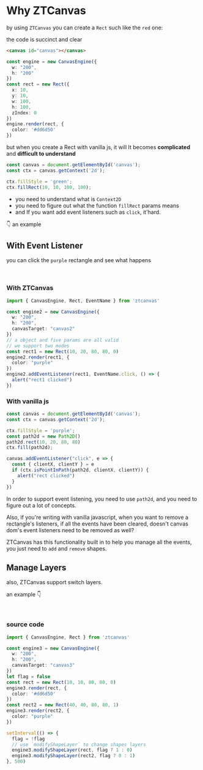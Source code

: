 <script setup lang="ts">
  import Rect from '../components/RectExample.vue'
  import WithEvent from '../components/RectExampleWithEvent.vue'
  import WithLayers from "../components/RectExampleWithLayers.vue"
</script>

# Why ZTCanvas
 
by using `ZTCanvas` you can create a `Rect` such like the `red` one:

the code is succinct and clear

<Rect />

```html
<canvas id="canvas"></canvas>
```

```ts
const engine = new CanvasEngine({
  w: "200",
  h: "200"
})
const rect = new Rect({
  x: 10,
  y: 10,
  w: 100,
  h: 100,
  zIndex: 0
})
engine.render(rect, {
  color: '#dd6d50'
})
```

but when you create a Rect with vanilla js, it will It becomes **complicated** and **difficult to understand**

```js
const canvas = document.getElementById('canvas');
const ctx = canvas.getContext('2d');

ctx.fillStyle = 'green';
ctx.fillRect(10, 10, 100, 100);
```

- you need to understand what is `Context2D`
- you need to figure out what the function `fillRect` params means 
- and If you want add event listeners such as `click`, it'hard.

👇 an example 

## With Event Listener

you can click the `purple` rectangle and see what happens

<br />

<WithEvent />


### With ZTCanvas

```ts
import { CanvasEngine, Rect, EventName } from 'ztcanvas'

const engine2 = new CanvasEngine({
  w: "200",
  h: "200",
  canvasTarget: "canvas2"
})
// a object and five params are all valid
// we support two modes
const rect1 = new Rect(10, 20, 80, 80, 0)
engine2.render(rect1, {
  color: "purple"
})
engine2.addEventListener(rect1, EventName.click, () => {
  alert("rect1 clicked")
})
```

### With vanilla js

```js
const canvas = document.getElementById('canvas');
const ctx = canvas.getContext('2d');

ctx.fillStyle = 'purple';
const path2d = new Path2D()
path2d.rect(10, 20, 80, 80)
ctx.fill(path2d);

canvas.addEventListener("click", e => {
  const { clientX, clientY } = e
  if (ctx.isPointInPath(path2d, clientX, clientY)) {
    alert("rect clicked")
  }
})
```

In order to support event listening, you need to use `path2d`, and you need to figure out a lot of concepts.

Also, if you're writing with vanilla javascript, when you want to remove a rectangle's listeners, if all the events have been cleared, doesn't canvas dom's event listeners need to be removed as well? 

ZTCanvas has this functionality built in to help you manage all the events, you just need to `add` and `remove` shapes.


## Manage Layers

also, ZTCanvas support switch layers.

an example 👇

<br />

<WithLayers />

### source code

```ts
import { CanvasEngine, Rect } from 'ztcanvas'

const engine3 = new CanvasEngine({
  w: "200",
  h: "200",
  canvasTarget: "canvas3"
})
let flag = false
const rect = new Rect(10, 10, 80, 80, 0)
engine3.render(rect, {
  color: '#dd6d50'
})
const rect2 = new Rect(40, 40, 80, 80, 1)
engine3.render(rect2, {
  color: "purple"
})

setInterval(() => {
  flag = !flag
  // use `modifyShapeLayer` to change shapes layers
  engine3.modifyShapeLayer(rect, flag ? 1 : 0)
  engine3.modifyShapeLayer(rect2, flag ? 0 : 1)
}, 500)
```